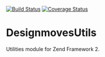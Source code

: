 [![Build Status](https://travis-ci.org/Designmoves/DesignmovesUtils.svg?branch=master)](https://travis-ci.org/Designmoves/DesignmovesUtils)
[![Coverage Status](https://coveralls.io/repos/Designmoves/DesignmovesUtils/badge.png?branch=master)](https://coveralls.io/r/Designmoves/DesignmovesUtils?branch=master)

DesignmovesUtils
================

Utilities module for Zend Framework 2.